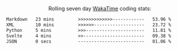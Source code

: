 <p align="center">Rolling seven day <a href='https://wakatime.com/'> WakaTime</a> coding stats:</p>
<!--START_SECTION:waka-->

```txt
Markdown   23 mins         >>>>>>>>>>>>>------------   53.96 %
XML        10 mins         >>>>>>-------------------   23.72 %
Python     5 mins          >>>----------------------   11.81 %
Svelte     4 mins          >>-----------------------   09.38 %
JSON       0 secs          -------------------------   01.06 %
```

<!--END_SECTION:waka-->
